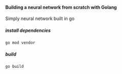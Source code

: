 #### Building a neural network from scratch with Golang

Simply neural network built in go


##### install dependencies
```
go mod vendor
```

##### build 
```
go build
```


